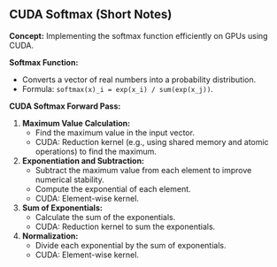 ## CUDA Softmax (Short Notes)

**Concept:** Implementing the softmax function efficiently on GPUs using CUDA.

**Softmax Function:**

* Converts a vector of real numbers into a probability distribution.
* Formula: `softmax(x)_i = exp(x_i) / sum(exp(x_j))`.

**CUDA Softmax Forward Pass:**

1.  **Maximum Value Calculation:**
    * Find the maximum value in the input vector.
    * CUDA: Reduction kernel (e.g., using shared memory and atomic operations) to find the maximum.
2.  **Exponentiation and Subtraction:**
    * Subtract the maximum value from each element to improve numerical stability.
    * Compute the exponential of each element.
    * CUDA: Element-wise kernel.
3.  **Sum of Exponentials:**
    * Calculate the sum of the exponentials.
    * CUDA: Reduction kernel to sum the exponentials.
4.  **Normalization:**
    * Divide each exponential by the sum of exponentials.
    * CUDA: Element-wise kernel.
